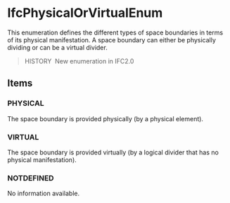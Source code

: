# IfcPhysicalOrVirtualEnum

This enumeration defines the different types of space boundaries in terms of its physical manifestation. A space boundary can either be physically dividing or can be a virtual divider.

> HISTORY&nbsp; New enumeration in IFC2.0

## Items

### PHYSICAL
The space boundary is provided physically (by a physical element).

### VIRTUAL
The space boundary is provided virtually (by a logical divider that has no physical manifestation).

### NOTDEFINED
No information available.
